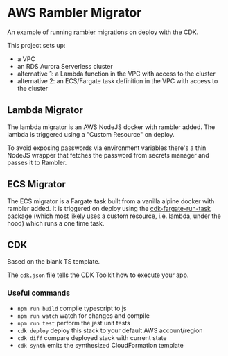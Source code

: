 # AWS Rambler Migrator

An example of running [rambler](https://github.com/elwinar/rambler) migrations on deploy with the CDK.

This project sets up:

- a VPC
- an RDS Aurora Serverless cluster
- alternative 1: a Lambda function in the VPC with access to the cluster
- alternative 2: an ECS/Fargate task definition in the VPC with access to the cluster

## Lambda Migrator

The lambda migrator is an AWS NodeJS docker with rambler added. The lambda is triggered using a "Custom Resource" on deploy.

To avoid exposing passwords via environment variables there's a thin NodeJS wrapper that fetches the password from secrets manager and passes it to Rambler.

## ECS Migrator

The ECS migrator is a Fargate task built from a vanilla alpine docker with rambler added. It is triggered on deploy using the [cdk-fargate-run-task](https://constructs.dev/packages/cdk-fargate-run-task/v/0.1.165?lang=typescript) package (which most likely uses a custom resource, i.e. lambda, under the hood) which runs a one time task.

## CDK

Based on the blank TS template.

The `cdk.json` file tells the CDK Toolkit how to execute your app.

### Useful commands

- `npm run build` compile typescript to js
- `npm run watch` watch for changes and compile
- `npm run test` perform the jest unit tests
- `cdk deploy` deploy this stack to your default AWS account/region
- `cdk diff` compare deployed stack with current state
- `cdk synth` emits the synthesized CloudFormation template
